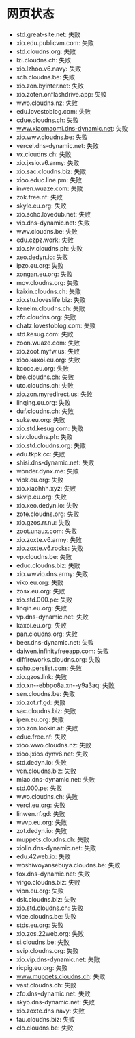 # 网页状态
- std.great-site.net: 失败
- xio.edu.publicvm.com: 失败
- std.cloudns.org: 失败
- lzi.cloudns.ch: 失败
- xio.lzhoo.v6.navy: 失败
- sch.cloudns.be: 失败
- xio.zon.byinter.net: 失败
- xio.zoten.onflashdrive.app: 失败
- wwo.cloudns.nz: 失败
- edu.lovestoblog.com: 失败
- cdue.cloudns.ch: 失败
- www.xiaomaomi.dns-dynamic.net: 失败
- xio.wwv.cloudns.be: 失败
- vercel.dns-dynamic.net: 失败
- vx.cloudns.ch: 失败
- xio.jxsio.v6.army: 失败
- xio.sac.cloudns.biz: 失败
- xioo.educ.line.pm: 失败
- inwen.wuaze.com: 失败
- zok.free.nf: 失败
- skyle.eu.org: 失败
- xio.soho.lovedub.net: 失败
- vip.dns-dynamic.net: 失败
- wwv.cloudns.be: 失败
- edu.ezpz.work: 失败
- xio.siv.cloudns.ph: 失败
- xeo.dedyn.io: 失败
- ipzo.eu.org: 失败
- xongan.eu.org: 失败
- mov.cloudns.org: 失败
- kaixin.cloudns.ch: 失败
- xio.stu.loveslife.biz: 失败
- kenelm.cloudns.ch: 失败
- zfo.cloudns.org: 失败
- chatz.lovestoblog.com: 失败
- std.kesug.com: 失败
- zoon.wuaze.com: 失败
- xio.zoot.myfw.us: 失败
- xioo.kaxoi.eu.org: 失败
- kcoco.eu.org: 失败
- bre.cloudns.ch: 失败
- uto.cloudns.ch: 失败
- xio.zon.myredirect.us: 失败
- linqing.eu.org: 失败
- duf.cloudns.ch: 失败
- suke.eu.org: 失败
- xio.std.kesug.com: 失败
- siv.cloudns.ph: 失败
- xio.std.cloudns.org: 失败
- edu.tkpk.cc: 失败
- shisi.dns-dynamic.net: 失败
- wonder.dynx.me: 失败
- vipk.eu.org: 失败
- xio.xiaohhh.xyz: 失败
- skvip.eu.org: 失败
- xio.xeo.dedyn.io: 失败
- zote.cloudns.org: 失败
- xio.gzos.rr.nu: 失败
- zoot.unaux.com: 失败
- xio.zoxte.v6.army: 失败
- xio.zoxte.v6.rocks: 失败
- vp.cloudns.be: 失败
- educ.cloudns.biz: 失败
- xio.wwvio.dns.army: 失败
- viko.eu.org: 失败
- zosx.eu.org: 失败
- xio.std.000.pe: 失败
- linqin.eu.org: 失败
- vp.dns-dynamic.net: 失败
- kaxoi.eu.org: 失败
- pan.cloudns.org: 失败
- beer.dns-dynamic.net: 失败
- daiwen.infinityfreeapp.com: 失败
- diffireworks.cloudns.org: 失败
- soho.perslist.com: 失败
- xio.gzos.link: 失败
- xio.xn--ebbpo8a.xn--y9a3aq: 失败
- sen.cloudns.be: 失败
- xio.zot.rf.gd: 失败
- sac.cloudns.biz: 失败
- ipen.eu.org: 失败
- xio.zon.lookin.at: 失败
- educ.free.nf: 失败
- xioo.wwo.cloudns.nz: 失败
- xioo.jxios.dynv6.net: 失败
- std.dedyn.io: 失败
- ven.cloudns.biz: 失败
- miao.dns-dynamic.net: 失败
- std.000.pe: 失败
- wwo.cloudns.ch: 失败
- vercl.eu.org: 失败
- linwen.rf.gd: 失败
- wvvp.eu.org: 失败
- zot.dedyn.io: 失败
- muppets.cloudns.ch: 失败
- xiolin.dns-dynamic.net: 失败
- edu.42web.io: 失败
- woshiwoyansebuya.cloudns.be: 失败
- fox.dns-dynamic.net: 失败
- virgo.cloudns.biz: 失败
- vipn.eu.org: 失败
- dsk.cloudns.biz: 失败
- xio.std.cloudns.ch: 失败
- vice.cloudns.be: 失败
- stds.eu.org: 失败
- xio.zos.22web.org: 失败
- si.cloudns.be: 失败
- svip.cloudns.org: 失败
- xio.vip.dns-dynamic.net: 失败
- ricpig.eu.org: 失败
- www.muppets.cloudns.ch: 失败
- vast.cloudns.ch: 失败
- zfo.dns-dynamic.net: 失败
- skyo.dns-dynamic.net: 失败
- xio.zoxte.dns.navy: 失败
- tau.cloudns.biz: 失败
- clo.cloudns.be: 失败
